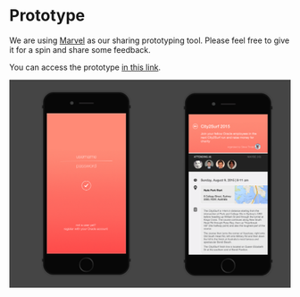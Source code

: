 # Prototype

We are using [Marvel](https://marvelapp.com) as our sharing prototyping tool. Please feel free to give it for a spin and share some feedback.

You can access the prototype [in this link](http://marvl.in/a69h54).

![](img/prototype.v0.1.png)

